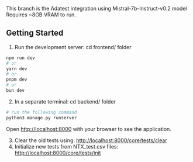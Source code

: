 This branch is the Adatest integration using Mistral-7b-Instruct-v0.2 model
Requires ~8GB VRAM to run. 

## Getting Started

1. Run the development server:
cd frontend/ folder
```bash
npm run dev
# or
yarn dev
# or
pnpm dev
# or
bun dev
```
2. In a separate terminal:
cd backend/ folder
```bash
# run the following command
python3 manage.py runserver
```

Open [http://localhost:8000](http://localhost:8000) with your browser to see the application.

3. Clear the old tests using: [http://localhost:8000/core/tests/clear](http://localhost:8000/core/tests/clear)
4. Initialize new tests from NTX_test.csv files: [http://localhost:8000/core/tests/init](http://localhost:8000/core/tests/init)
